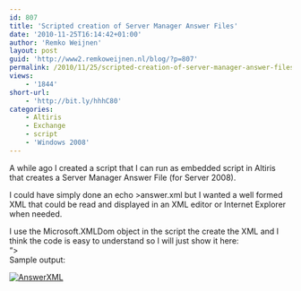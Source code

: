 ```yaml
---
id: 807
title: 'Scripted creation of Server Manager Answer Files'
date: '2010-11-25T16:14:42+01:00'
author: 'Remko Weijnen'
layout: post
guid: 'http://www2.remkoweijnen.nl/blog/?p=807'
permalink: /2010/11/25/scripted-creation-of-server-manager-answer-files/
views:
    - '1844'
short-url:
    - 'http://bit.ly/hhhC80'
categories:
    - Altiris
    - Exchange
    - script
    - 'Windows 2008'
---
```


A while ago I created a script that I can run as embedded script in Altiris that creates a Server Manager Answer File (for Server 2008).

I could have simply done an echo &gt;answer.xml but I wanted a well formed XML that could be read and displayed in an XML editor or Internet Explorer when needed.

I use the Microsoft.XMLDom object in the script the create the XML and I think the code is easy to understand so I will just show it here:  
“&gt;  
Sample output:

[![AnswerXML](http://192.168.40.25:8081/wp-content/uploads/2010/11/answerxml-small.png)](http://192.168.40.25:8081/wp-content/uploads/2010/11/answerxml.png)